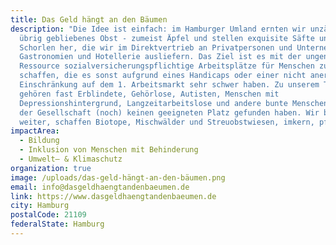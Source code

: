 ```yaml
---
title: Das Geld hängt an den Bäumen
description: "Die Idee ist einfach: im Hamburger Umland ernten wir unzähliges,
  übrig gebliebenes Obst - zumeist Äpfel und stellen exquisite Säfte und
  Schorlen her, die wir im Direktvertrieb an Privatpersonen und Unternehmen,
  Gastronomien und Hotellerie ausliefern. Das Ziel ist es mit der ungenutztes
  Ressource sozialversicherungspflichtige Arbeitsplätze für Menschen zu
  schaffen, die es sonst aufgrund eines Handicaps oder einer nicht anerkannten
  Einschränkung auf dem 1. Arbeitsmarkt sehr schwer haben. Zu unserem Team
  gehören fast Erblindete, Gehörlose, Autisten, Menschen mit
  Depressionshintergrund, Langzeitarbeitslose und andere bunte Menschen, die in
  der Gesellschaft (noch) keinen geeigneten Platz gefunden haben. Wir bilden sie
  weiter, schaffen Biotope, Mischwälder und Streuobstwiesen, imkern, pflegen."
impactArea:
  - Bildung
  - Inklusion von Menschen mit Behinderung
  - Umwelt– & Klimaschutz
organization: true
image: /uploads/das-geld-hängt-an-den-bäumen.png
email: info@dasgeldhaengtandenbaeumen.de
link: https://www.dasgeldhaengtandenbaeumen.de
city: Hamburg
postalCode: 21109
federalState: Hamburg
---
```

